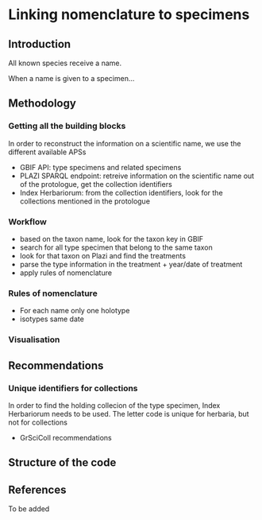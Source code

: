 # Linking nomenclature to specimens
## Introduction
All known species receive a name. 

When a name is given to a specimen...
## Methodology
### Getting all the building blocks
In order to reconstruct the information on a scientific name, we use the different available APSs
* GBIF API: type specimens and related specimens
* PLAZI SPARQL endpoint: retreive information on the scientific name out of the protologue, get the collection identifiers
* Index Herbariorum: from the collection identifiers, look for the collections mentioned in the protologue
### Workflow
* based on the taxon name, look for the taxon key in GBIF
* search for all type specimen that belong to the same taxon
* look for that taxon on Plazi and find the treatments 
* parse the type information in the treatment + year/date of treatment
* apply rules of nomenclature

### Rules of nomenclature
* For each name only one holotype
* isotypes same date

### Visualisation

## Recommendations
### Unique identifiers for collections
In order to find the holding collecion of the type specimen, Index Herbariorum needs to be used. The letter code is unique for herbaria, but not for collections
* GrSciColl recommendations

## Structure of the code

## References
To be added
